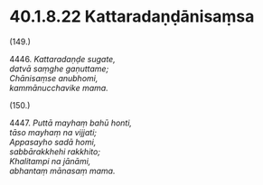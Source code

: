 

# 40.1.8.22 Kattaradaṇḍānisaṃsa





(149.)

4446\. _Kattaradaṇḍe sugate,_  
_datvā saṃghe gaṇuttame;_  
_Chānisaṃse anubhomi,_  
_kammānucchavike mama._  


(150.)

4447\. _Puttā mayhaṃ bahū honti,_  
_tāso mayhaṃ na vijjati;_  
_Appasayho sadā homi,_  
_sabbārakkhehi rakkhito;_  
_Khalitampi na jānāmi,_  
_abhantaṃ mānasaṃ mama._  




